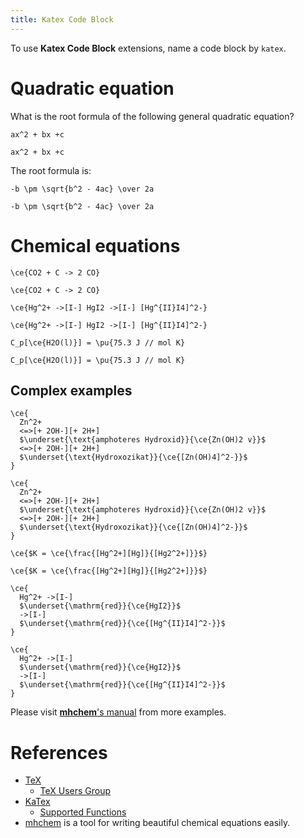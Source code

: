 ```yaml
---
title: Katex Code Block
---
```


To use **Katex Code Block** extensions,
name a code block by `katex`.

# Quadratic equation

What is the root formula of the following general quadratic equation?

``` katex
ax^2 + bx +c
```

``` plaintext
ax^2 + bx +c
```

The root formula is:

``` katex
-b \pm \sqrt{b^2 - 4ac} \over 2a
```

``` plaintext
-b \pm \sqrt{b^2 - 4ac} \over 2a
```

# Chemical equations

``` katex
\ce{CO2 + C -> 2 CO}
```

``` plaintext
\ce{CO2 + C -> 2 CO}
```

``` katex
\ce{Hg^2+ ->[I-] HgI2 ->[I-] [Hg^{II}I4]^2-}
```

``` plaintext
\ce{Hg^2+ ->[I-] HgI2 ->[I-] [Hg^{II}I4]^2-}
```

``` katex
C_p[\ce{H2O(l)}] = \pu{75.3 J // mol K}
```

``` plaintext
C_p[\ce{H2O(l)}] = \pu{75.3 J // mol K}
```

## Complex examples


``` katex
\ce{
  Zn^2+
  <=>[+ 2OH-][+ 2H+]
  $\underset{\text{amphoteres Hydroxid}}{\ce{Zn(OH)2 v}}$
  <=>[+ 2OH-][+ 2H+]
  $\underset{\text{Hydroxozikat}}{\ce{[Zn(OH)4]^2-}}$
}
```

``` plaintext
\ce{
  Zn^2+
  <=>[+ 2OH-][+ 2H+]
  $\underset{\text{amphoteres Hydroxid}}{\ce{Zn(OH)2 v}}$
  <=>[+ 2OH-][+ 2H+]
  $\underset{\text{Hydroxozikat}}{\ce{[Zn(OH)4]^2-}}$
}
```

``` katex
\ce{$K = \ce{\frac{[Hg^2+][Hg]}{[Hg2^2+]}}$}
```

``` plaintext
\ce{$K = \ce{\frac{[Hg^2+][Hg]}{[Hg2^2+]}}$}
```

``` katex
\ce{
  Hg^2+ ->[I-]
  $\underset{\mathrm{red}}{\ce{HgI2}}$
  ->[I-]
  $\underset{\mathrm{red}}{\ce{[Hg^{II}I4]^2-}}$
}
```

``` plaintext
\ce{
  Hg^2+ ->[I-]
  $\underset{\mathrm{red}}{\ce{HgI2}}$
  ->[I-]
  $\underset{\mathrm{red}}{\ce{[Hg^{II}I4]^2-}}$
}
```

Please visit [**mhchem**'s manual]( https://mhchem.github.io/MathJax-mhchem) from more examples.

# References

- [TeX](https://en.wikipedia.org/wiki/TeX)
  - [TeX Users Group](https://tug.org/index.html)
- [KaTex](https://katex.org)
  - [Supported Functions](https://katex.org/docs/supported.html)
- [mhchem](https://mhchem.github.io/MathJax-mhchem) is a tool for writing beautiful chemical equations easily.
